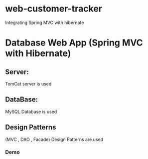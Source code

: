 # web-customer-tracker
Integrating Spring MVC with hibernate

# Database Web App (Spring MVC with Hibernate)

## Server:
TomCat server is used

## DataBase:
MySQL Database is used

## Design Patterns
(MVC , DAO , Facade) Design Patterns are used

### Demo
